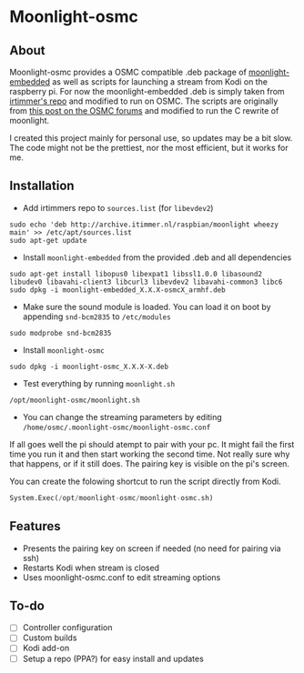 # Moonlight-osmc
## About
Moonlight-osmc provides a OSMC compatible .deb package of [moonlight-embedded](https://github.com/irtimmer/moonlight-embedded) as well as scripts for launching a stream from Kodi on the raspberry pi. For now the moonlight-embedded .deb is simply taken from [irtimmer's repo](http://archive.itimmer.nl/raspbian/moonlight/) and modified to run on OSMC. The scripts are originally from [this post on the OSMC forums](https://discourse.osmc.tv/t/limelight-embedded-and-osmc/1884/18) and modified to run the C rewrite of moonlight.

I created this project mainly for personal use, so updates may be a bit slow. The code might not be the prettiest, nor the most efficient, but it works for me.

## Installation
- Add irtimmers repo to `sources.list` (for `libevdev2`)
```console
sudo echo 'deb http://archive.itimmer.nl/raspbian/moonlight wheezy main' >> /etc/apt/sources.list
sudo apt-get update
```
- Install `moonlight-embedded` from the provided .deb and all dependencies
```console
sudo apt-get install libopus0 libexpat1 libssl1.0.0 libasound2 libudev0 libavahi-client3 libcurl3 libevdev2 libavahi-common3 libc6
sudo dpkg -i moonlight-embedded_X.X.X-osmcX_armhf.deb
```
- Make sure the sound module is loaded. You can load it on boot by appending `snd-bcm2835` to `/etc/modules`
```console
sudo modprobe snd-bcm2835
```
- Install `moonlight-osmc`
```console
sudo dpkg -i moonlight-osmc_X.X.X-X.deb
```
- Test everything by running `moonlight.sh`
```console
/opt/moonlight-osmc/moonlight.sh
```
- You can change the streaming parameters by editing `/home/osmc/.moonlight-osmc/moonlight-osmc.conf`

If all goes well the pi should atempt to pair with your pc. It might fail the first time you run it and then start working the second time. Not really sure why that happens, or if it still does. The pairing key is visible on the pi's screen.

You can create the folowing shortcut to run the script directly from Kodi.
```python
System.Exec(/opt/moonlight-osmc/moonlight-osmc.sh)
```

## Features
- Presents the pairing key on screen if needed (no need for pairing via ssh)
- Restarts Kodi when stream is closed
- Uses moonlight-osmc.conf to edit streaming options

## To-do
- [ ] Controller configuration
- [ ] Custom builds
- [ ] Kodi add-on
- [ ] Setup a repo (PPA?) for easy install and updates
